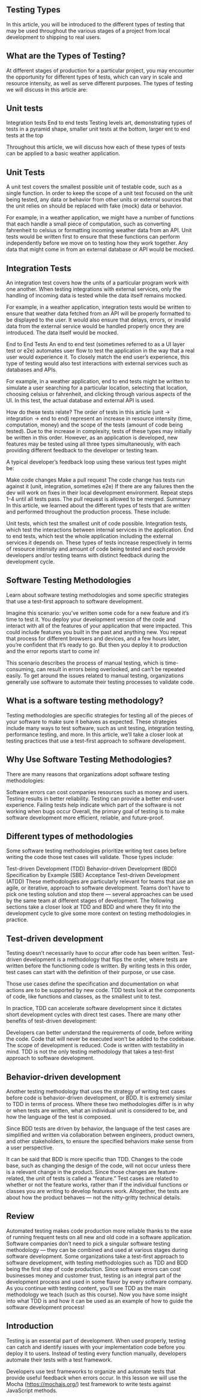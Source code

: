 ## Testing Types
In this article, you will be introduced to the different types of testing that may be used throughout the various stages of a project from local development to shipping to real users.

## What are the Types of Testing?
At different stages of production for a particular project, you may encounter the opportunity for different types of tests, which can vary in scale and resource intensity, as well as serve different purposes. The types of testing we will discuss in this article are:

## Unit tests
Integration tests
End to end tests
Testing levels art, demonstrating types of tests in a pyramid shape, smaller unit tests at the bottom, larger ent to end tests at the top

Throughout this article, we will discuss how each of these types of tests can be applied to a basic weather application.

## Unit Tests
A unit test covers the smallest possible unit of testable code, such as a single function. In order to keep the scope of a unit test focused on the unit being tested, any data or behavior from other units or external sources that the unit relies on should be replaced with fake (mock) data or behavior.

For example, in a weather application, we might have a number of functions that each handle a small piece of computation, such as converting fahrenheit to celsius or formatting incoming weather data from an API. Unit tests would be written first to ensure that these functions can perform independently before we move on to testing how they work together. Any data that might come in from an external database or API would be mocked.

## Integration Tests
An integration test covers how the units of a particular program work with one another. When testing integrations with external services, only the handling of incoming data is tested while the data itself remains mocked.

For example, in a weather application, integration tests would be written to ensure that weather data fetched from an API will be properly formatted to be displayed to the user. It would also ensure that delays, errors, or invalid data from the external service would be handled properly once they are introduced. The data itself would be mocked.

End to End Tests
An end to end test (sometimes referred to as a UI layer test or e2e) automates user flow to test the application in the way that a real user would experience it. To closely match the end user’s experience, this type of testing would also test interactions with external services such as databases and APIs.

For example, in a weather application, end to end tests might be written to simulate a user searching for a particular location, selecting that location, choosing celsius or fahrenheit, and clicking through various aspects of the UI. In this test, the actual database and external API is used.

How do these tests relate?
The order of tests in this article (unit -> integration -> end to end) represent an increase in resource intensity (time, computation, money) and the scope of the tests (amount of code being tested). Due to the increase in complexity, tests of these types may initially be written in this order. However, as an application is developed, new features may be tested using all three types simultaneously, with each providing different feedback to the developer or testing team.

A typical developer’s feedback loop using these various test types might be:

Make code changes
Make a pull request
The code change has tests run against it (unit, integration, sometimes e2e)
If there are any failures then the dev will work on fixes in their local development environment.
Repeat steps 1-4 until all tests pass.
The pull request is allowed to be merged.
Summary
In this article, we learned about the different types of tests that are written and performed throughout the production process. These include:

Unit tests, which test the smallest unit of code possible.
Integration tests, which test the interactions between internal services in the application.
End to end tests, which test the whole application including the external services it depends on.
These types of tests increase respectively in terms of resource intensity and amount of code being tested and each provide developers and/or testing teams with distinct feedback during the development cycle.

## Software Testing Methodologies
Learn about software testing methodologies and some specific strategies that use a test-first approach to software development.

Imagine this scenario: you’ve written some code for a new feature and it’s time to test it. You deploy your development version of the code and interact with all of the features of your application that were impacted. This could include features you built in the past and anything new. You repeat that process for different browsers and devices, and a few hours later, you’re confident that it’s ready to go. But then you deploy it to production and the error reports start to come in!

This scenario describes the process of manual testing, which is time-consuming, can result in errors being overlooked, and can’t be repeated easily. To get around the issues related to manual testing, organizations generally use software to automate their testing processes to validate code.

## What is a software testing methodology?
Testing methodologies are specific strategies for testing all of the pieces of your software to make sure it behaves as expected. These strategies include many ways to test software, such as unit testing, integration testing, performance testing, and more. In this article, we’ll take a closer look at testing practices that use a test-first approach to software development.

## Why Use Software Testing Methodologies?
There are many reasons that organizations adopt software testing methodologies:

Software errors can cost companies resources such as money and users.
Testing results in better reliability.
Testing can provide a better end-user experience.
Failing tests help indicate which part of the software is not working when bugs occur
Overall, the primary goal of testing is to make software development more efficient, reliable, and future-proof.

## Different types of methodologies
Some software testing methodologies prioritize writing test cases before writing the code those test cases will validate. Those types include:

Test-driven Development (TDD)
Behavior-driven Development (BDD)
Specification by Example (SBE)
Acceptance Test-driven Development (ATDD)
These methodologies are particularly relevant for teams that use an agile, or iterative, approach to software development. Teams don’t have to pick one testing solution and stop there — several approaches can be used by the same team at different stages of development. The following sections take a closer look at TDD and BDD and where they fit into the development cycle to give some more context on testing methodologies in practice.

## Test-driven development
Testing doesn’t necessarily have to occur after code has been written. Test-driven development is a methodology that flips the order, where tests are written before the functioning code is written. By writing tests in this order, test cases can start with the definition of their purpose, or use case.

Those use cases define the specification and documentation on what actions are to be supported by new code. TDD tests look at the components of code, like functions and classes, as the smallest unit to test.

In practice, TDD can accelerate software development since it dictates short development cycles with direct test cases. There are many other benefits of test-driven development:

Developers can better understand the requirements of code, before writing the code.
Code that will never be executed won’t be added to the codebase.
The scope of development is reduced.
Code is written with testability in mind.
TDD is not the only testing methodology that takes a test-first approach to software development.

## Behavior-driven development
Another testing methodology that uses the strategy of writing test cases before code is behavior-driven development, or BDD. It is extremely similar to TDD in terms of process. Where these two methodologies differ is in why or when tests are written, what an individual unit is considered to be, and how the language of the test is composed.

Since BDD tests are driven by behavior, the language of the test cases are simplified and written via collaboration between engineers, product owners, and other stakeholders, to ensure the specified behaviors make sense from a user perspective.

It can be said that BDD is more specific than TDD. Changes to the code base, such as changing the design of the code, will not occur unless there is a relevant change in the product. Since those changes are feature-related, the unit of tests is called a “feature.” Test cases are related to whether or not the feature works, rather than if the individual functions or classes you are writing to develop features work. Altogether, the tests are about how the product behaves — not the nitty-gritty technical details.

## Review

Automated testing makes code production more reliable thanks to the ease of running frequent tests on all new and old code in a software application.
Software companies don’t need to pick a singular software testing methodology — they can be combined and used at various stages during software development.
Some organizations take a test-first approach to software development, with testing methodologies such as TDD and BDD being the first step of code production.
Since software errors can cost businesses money and customer trust, testing is an integral part of the development process and used in some flavor by every software company.
As you continue with testing content, you’ll see TDD as the main methodology we teach (such as this course). Now you have some insight into what TDD is and how it can be used as an example of how to guide the software development process!

## Introduction
Testing is an essential part of development. When used properly, testing can catch and identify issues with your implementation code before you deploy it to users. Instead of testing every function manually, developers automate their tests with a test framework.

Developers use test frameworks to organize and automate tests that provide useful feedback when errors occur. In this lesson we will use the Mocha (https://mochajs.org/) test framework to write tests against JavaScript methods.

